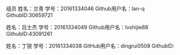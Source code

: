 
组员
姓名：兰青  学号：20161334046  Github用户名：lan-q  GithubID:30659721

姓名：吕士杰  学号：20161334049  Github用户名：lvshijie88  GithubID:43091261

姓名：丁锐  学号：20161334038 GitHub用户名：dingrui0508 GithubID:
